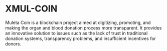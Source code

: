 # XMUL-COIN
Muleta Coin is a blockchain project aimed at digitizing, promoting, and making the organ and blood donation process more transparent. It provides an innovative solution to issues such as the lack of trust in traditional donation systems, transparency problems, and insufficient incentives for donors.
